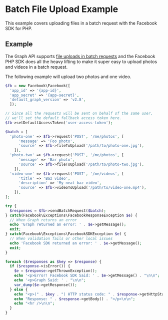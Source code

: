 # Batch File Upload Example

This example covers uploading files in a batch request with the Facebook SDK for PHP.

## Example

The Graph API supports [file uploads in batch requests](https://developers.facebook.com/docs/graph-api/making-multiple-requests#binary) and the Facebook PHP SDK does all the heavy lifting to make it super easy to upload photos and videos in a batch request.

The following example will upload two photos and one video.

```php
$fb = new Facebook\Facebook([
  'app_id' => '{app-id}',
  'app_secret' => '{app-secret}',
  'default_graph_version' => 'v2.8',
  ]);

// Since all the requests will be sent on behalf of the same user,
// we'll set the default fallback access token here.
$fb->setDefaultAccessToken('user-access-token');

$batch = [
  'photo-one' => $fb->request('POST', '/me/photos', [
      'message' => 'Foo photo',
      'source' => $fb->fileToUpload('/path/to/photo-one.jpg'),
    ]),
  'photo-two' => $fb->request('POST', '/me/photos', [
      'message' => 'Bar photo',
      'source' => $fb->fileToUpload('/path/to/photo-two.jpg'),
    ]),
  'video-one' => $fb->request('POST', '/me/videos', [
      'title' => 'Baz video',
      'description' => 'My neat baz video',
      'source' => $fb->videoToUpload('/path/to/video-one.mp4'),
    ]),
];

try {
  $responses = $fb->sendBatchRequest($batch);
} catch(Facebook\Exceptions\FacebookResponseException $e) {
  // When Graph returns an error
  echo 'Graph returned an error: ' . $e->getMessage();
  exit;
} catch(Facebook\Exceptions\FacebookSDKException $e) {
  // When validation fails or other local issues
  echo 'Facebook SDK returned an error: ' . $e->getMessage();
  exit;
}

foreach ($responses as $key => $response) {
  if ($response->isError()) {
    $e = $response->getThrownException();
    echo '<p>Error! Facebook SDK Said: ' . $e->getMessage() . "\n\n";
    echo '<p>Graph Said: ' . "\n\n";
    var_dump($e->getResponse());
  } else {
    echo "<p>(" . $key . ") HTTP status code: " . $response->getHttpStatusCode() . "<br />\n";
    echo "Response: " . $response->getBody() . "</p>\n\n";
    echo "<hr />\n\n";
  }
}
```
